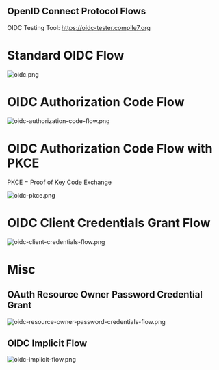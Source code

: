 OpenID Connect Protocol Flows
---

OIDC Testing Tool: https://oidc-tester.compile7.org

# Standard OIDC Flow

![oidc.png](oidc.png)

# OIDC Authorization Code Flow

![oidc-authorization-code-flow.png](oidc-authorization-code-flow.png)

# OIDC Authorization Code Flow with PKCE

PKCE = Proof of Key Code Exchange

![oidc-pkce.png](oidc-pkce.png)

# OIDC Client Credentials Grant Flow

![oidc-client-credentials-flow.png](oidc-client-credentials-flow.png)

# Misc

## OAuth Resource Owner Password Credential Grant

![oidc-resource-owner-password-credentials-flow.png](oidc-resource-owner-password-credentials-flow.png)

## OIDC Implicit Flow

![oidc-implicit-flow.png](oidc-implicit-flow.png)